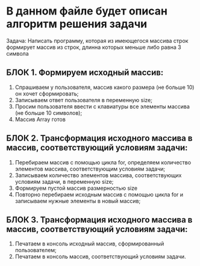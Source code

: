 # В данном файле будет описан алгоритм решения задачи
Задача: Написать программу, которая из имеющегося массива строк формирует массив из строк, длинна которых меньше либо равна 3 символа

## БЛОК 1. Формируем исходный массив:
1. Спрашиваем у пользователя, массив какого размера (не больше 10) он хочет сформировать;
2. Записываем ответ пользователя в переменную size;
3. Просим пользователя ввести с клавиатуры все элементы массива (не больше 10 символов);
4. Массив Array готов

## БЛОК 2. Трансформация исходного массива в массив, соответствующий условиям задачи:
1. Перебираем массив с помощью цикла for, определяем количество элементов массива, соответствующим условиям задачи;
2. Записываем количество элементов массива, соответствующих условиям задачи, в переменную size;
3. Формируем пустой массив размерностью size
4. Повторно перебираем исходным массив с помощью цикла for и записываем нужные элементы в новый массив;

## БЛОК 3. Трансформация исходного массива в массив, соответствующий условиям задачи:
1. Печатаем в консоль исходный массив, сформированный пользователем;
2. Печатаем в консоль массив, соответствующий условиям задачи.

